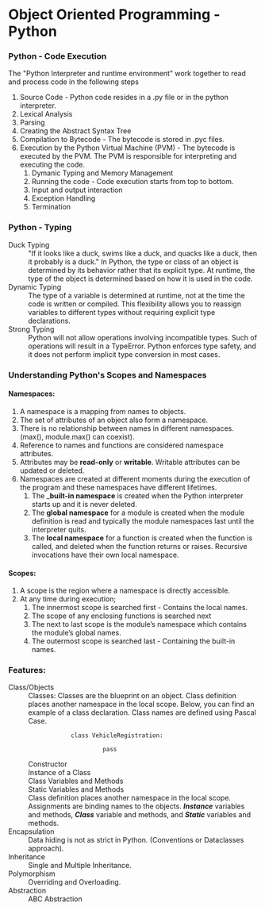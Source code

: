 # Object Oriented Programming - Python

### Python - Code Execution

The "Python Interpreter and runtime environment" work together to read and process code in the following steps

1. Source Code - Python code resides in a .py file or in the python interpreter.
2. Lexical Analysis 
3. Parsing
4. Creating the Abstract Syntax Tree 
5. Compilation to Bytecode - The bytecode is stored in .pyc files.
6. Execution by the Python Virtual Machine (PVM) - The bytecode is executed by the PVM. The PVM is responsible for interpreting and executing the code.
    1. Dymanic Typing and Memory Management
    2. Running the code - Code execution starts from top to bottom.
    3. Input and output interaction
    4. Exception Handling
    5. Termination

### Python - Typing
<dl>
    <dt>Duck Typing</dt>
    <dd>
        "If it looks like a duck, swims like a duck, and quacks like a duck, then it probably is a duck." 
        In Python, the type or class of an object is determined by its behavior rather that its explicit type. At runtime, the type of the object is determined based on how it is used in the code.
    </dd>
    <dt>Dynamic Typing</dt>
    <dd>
        The type of a variable is determined at runtime, not at the time the code is written or compiled.
        This flexibility allows you to reassign variables to different types without requiring explicit type declarations. 
    </dd>
    <dt>Strong Typing</dt>
    <dd>
        Python will not allow operations involving incompatible types. Such of operations will result in a TypeError. Python enforces type safety, and it does not perform implicit type conversion in most cases. 
    </dd>
</dl>

### Understanding Python's Scopes and Namespaces

#### Namespaces: 

1. A namespace is a mapping from names to objects.
2. The set of attributes of an object also form a namespace.
3. There is no relationship between names in different namespaces. (max(), module.max() can coexist).
4. Reference to names and functions are considered namespace attributes.
5. Attributes may be __read-only__ or __writable__. Writable attributes can be updated or deleted.
6. Namespaces are created at different moments during the execution of the program and these namespaces have different lifetimes. 
    1. The ___built-in namespace__ is created when the Python interpreter starts up and it is never deleted.
    2. The __global namespace__ for a module is created when the module definition is read and typically the module namespaces last until the interpreter quits.
    3. The __local namespace__ for a function is created when the function is called, and deleted when the function returns or raises. Recursive invocations have their own local namespace.

#### Scopes: 
1. A scope is the region where a namespace is directly accessible. 
2. At any time during execution;
    1. The innermost scope is searched first -  Contains the local names.
    2. The scope of any enclosing functions is searched next
    3. The next to last scope is the module’s namespace which contains the module’s global names.
    4. The outermost scope is searched last - Containing the built-in names.

### Features:

<dl>
    <dt>Class/Objects</dt>
    <dd> 
        Classes: Classes are the blueprint on an object. Class definition places another namespace in the local scope. 
        Below, you can find an example of a class declaration. Class names are defined using Pascal Case.
    </dd>
    <dd>
        <code> 
            class VehicleRegistration:</br>
                &nbsp&nbsp&nbsp&nbsp pass
        </code> 
    </dd>
    <dd> 
        Constructor 
    </dd>
    <dd> Instance of a Class </dd>
    <dd> Class Variables and Methods </dd>
    <dd> Static Variables and Methods </dd>
    <dd>
        Class definition places another namespace in the local scope.
        Assignments are binding names to the objects.
        <em><strong>Instance</strong></em> variables and methods,
        <em><strong>Class</strong></em> variable and methods, and 
        <em><strong>Static</strong></em> variables and methods.
    </dd>
    <dt>Encapsulation</dt>
    <dd>
        Data hiding is not as strict in Python. (Conventions or Dataclasses approach).
    </dd>
    <dt>Inheritance</dt>
    <dd>
        Single and Multiple Inheritance.
    </dd>
    <dt>Polymorphism</dt>
    <dd>
        Overriding and Overloading.
    </dd>
    <dt>Abstraction</dt>
    <dd>
        ABC Abstraction
    </dd>
</dl>
